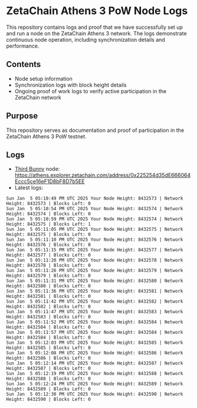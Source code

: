 # ZetaChain Athens 3 PoW Node Logs
This repository contains logs and proof that we have successfully set up and run a node on the ZetaChain Athens 3 network. The logs demonstrate continuous node operation, including synchronization details and performance.

## Contents
- Node setup information
- Synchronization logs with block height details
- Ongoing proof of work logs to verify active participation in the ZetaChain network

## Purpose
This repository serves as documentation and proof of participation in the ZetaChain Athens 3 PoW testnet.

## Logs

- [Third Bunny](https://thirdbunny.xyz/) node: https://athens.explorer.zetachain.com/address/0x225254d35dE666064Eccc5ce16eF1D8bF8D7b5EE
- Latest logs:
```
Sun Jan  5 05:10:49 PM UTC 2025 Your Node Height: 8432573 | Network Height: 8432573 | Blocks Left: 0
Sun Jan  5 05:10:54 PM UTC 2025 Your Node Height: 8432574 | Network Height: 8432574 | Blocks Left: 0
Sun Jan  5 05:10:59 PM UTC 2025 Your Node Height: 8432574 | Network Height: 8432575 | Blocks Left: 1
Sun Jan  5 05:11:05 PM UTC 2025 Your Node Height: 8432575 | Network Height: 8432575 | Blocks Left: 0
Sun Jan  5 05:11:10 PM UTC 2025 Your Node Height: 8432576 | Network Height: 8432576 | Blocks Left: 0
Sun Jan  5 05:11:15 PM UTC 2025 Your Node Height: 8432577 | Network Height: 8432577 | Blocks Left: 0
Sun Jan  5 05:11:20 PM UTC 2025 Your Node Height: 8432578 | Network Height: 8432578 | Blocks Left: 0
Sun Jan  5 05:11:26 PM UTC 2025 Your Node Height: 8432579 | Network Height: 8432579 | Blocks Left: 0
Sun Jan  5 05:11:31 PM UTC 2025 Your Node Height: 8432580 | Network Height: 8432580 | Blocks Left: 0
Sun Jan  5 05:11:36 PM UTC 2025 Your Node Height: 8432581 | Network Height: 8432581 | Blocks Left: 0
Sun Jan  5 05:11:42 PM UTC 2025 Your Node Height: 8432582 | Network Height: 8432582 | Blocks Left: 0
Sun Jan  5 05:11:47 PM UTC 2025 Your Node Height: 8432583 | Network Height: 8432583 | Blocks Left: 0
Sun Jan  5 05:11:52 PM UTC 2025 Your Node Height: 8432584 | Network Height: 8432584 | Blocks Left: 0
Sun Jan  5 05:11:57 PM UTC 2025 Your Node Height: 8432584 | Network Height: 8432584 | Blocks Left: 0
Sun Jan  5 05:12:03 PM UTC 2025 Your Node Height: 8432585 | Network Height: 8432585 | Blocks Left: 0
Sun Jan  5 05:12:08 PM UTC 2025 Your Node Height: 8432586 | Network Height: 8432586 | Blocks Left: 0
Sun Jan  5 05:12:14 PM UTC 2025 Your Node Height: 8432587 | Network Height: 8432587 | Blocks Left: 0
Sun Jan  5 05:12:19 PM UTC 2025 Your Node Height: 8432588 | Network Height: 8432588 | Blocks Left: 0
Sun Jan  5 05:12:24 PM UTC 2025 Your Node Height: 8432589 | Network Height: 8432589 | Blocks Left: 0
Sun Jan  5 05:12:30 PM UTC 2025 Your Node Height: 8432590 | Network Height: 8432590 | Blocks Left: 0
```
